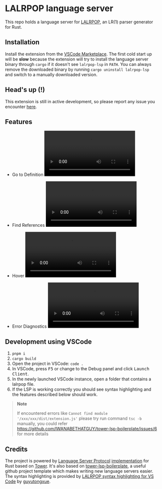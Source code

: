 # LALRPOP language server

This repo holds a language server for [LALRPOP](https://github.com/lalrpop/lalrpop), an LR(1) parser generator for Rust.

## Installation
Install the extension from the [VSCode Marketplace](https://marketplace.visualstudio.com/items?itemName=LitiaEeloo.lalrpop-language-server).
The first cold start up will be **slow** because the extension will try to install the language server binary through `cargo` if it doesn't see `lalrpop-lsp` in `PATH`. You can always remove the downloaded binary by running `cargo uninstall lalrpop-lsp` and switch to a manually downloaded version.

## Head's up (!)

This extension is still in active development, so please report any issue you encounter [here](https://github.com/LighghtEeloo/lalrpop-lsp/issues).

## Features

<!--
- [ ] Semantic tokenization
make sure your semantic token is enabled, you could enable your `semantic token` by
adding this line  to your `settings.json`
```json
{
 "editor.semanticHighlighting.enabled": true,
}
```

- [ ] Syntactic error diagnostic

- [ ] Code completion
-->

- Go to Definition
    ![Go to Definition](docs/go-to-definition.mp4)

- Find References
    ![Find References](docs/find-references.mp4)

- Hover
    ![Hover](docs/hover.mp4)

- Error Diagnostics
    ![Error Diagnostics](docs/error-diagnostics.mp4)

## Development using VSCode
1. `pnpm i`
2. `cargo build`
3. Open the project in VSCode: `code .`
4. In VSCode, press <kbd>F5</kbd> or change to the Debug panel and click <kbd>Launch Client</kbd>.
5. In the newly launched VSCode instance, open a folder that contains a lalrpop file.
6. If the LSP is working correctly you should see syntax highlighting and the features described below should work.
> **Note**  
> 
> If encountered errors like `Cannot find module '/xxx/xxx/dist/extension.js'`
> please try run command `tsc -b` manually, you could refer https://github.com/IWANABETHATGUY/tower-lsp-boilerplate/issues/6 for more details

## Credits

The project is powered by [Language Server Protocol](https://microsoft.github.io/language-server-protocol) [implementation](https://github.com/ebkalderon/tower-lsp) for Rust based on [Tower](https://github.com/tower-rs/tower).
It's also based on [tower-lsp-boilerplate](https://github.com/IWANABETHATGUY/tower-lsp-boilerplate), a useful github project template which makes writing new language servers easier.
The syntax highlighting is provided by [LALRPOP syntax highlighting for VS Code](https://github.com/guyutongxue/VSC_LalrpopHighlight?tab=readme-ov-file) by [guyutongxue](https://github.com/guyutongxue).
